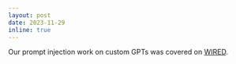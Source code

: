 ```yaml
---
layout: post
date: 2023-11-29
inline: true
---
```


Our prompt injection work on custom GPTs was covered on [WIRED](https://www.wired.com/story/openai-custom-chatbots-gpts-prompt-injection-attacks/).
